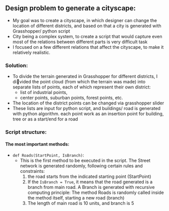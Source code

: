 <h2>Design problem to generate a cityscape:</h2>

- My goal was to create a cityscape, in which designer can change the location of different districts, and based on that a city is generated with Grasshopper/ python script
- City being a complex system, to create a script that would capture even most of the relations between different parts is very difficult task
- I focused on a few different relations that affect the cityscape, to make it relatively realistic.


<h3>Solution:</h3>

- To divide the terrain generated in Grasshopper for different districts, I divided the point cloud (from which the terrain was made) into separate 
 lists of points, each of which represent their own district: 
  - list of industrial points,
  - center points, suburban points, forest points, etc.
- The location of the district points can be changed via grasshopper slider
- These lists are input for python script, and buildings/ road is generated with python algorithm. each point work as an insertion point for building, tree or as a start/end 
  for a road

<h3>Script structure:</h3>

<h4>The most important methods:</h4>

- ```def Roads(StartPoint, IsBranch)```:
  - This is the first method to be executed in the script. The Street network is generated randomly, following certain rules and 
     constraints:
     1) the road starts from the indicated starting point (StartPoint)
     2) If the ```IsBranch = True```, it means that the road generated is a branch 
        from main road. A Branch is generated with recursive computing principle: The method Roads is randomly called inside the method 
        itself, starting a new road (branch)
     3) The length of main road is 10 units, and branch is 5

